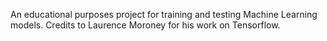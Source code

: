 An educational purposes project for training and testing Machine Learning models.
Credits to Laurence Moroney for his work on Tensorflow.
